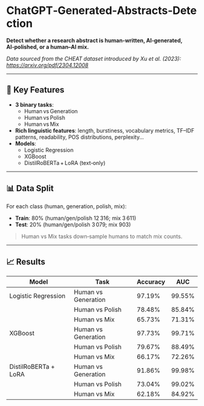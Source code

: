 # ChatGPT‑Generated‑Abstracts‑Detection

**Detect whether a research abstract is human‑written, AI‑generated, AI‑polished, or a human–AI mix.**

_Data sourced from the CHEAT dataset introduced by Xu et al. (2023): https://arxiv.org/pdf/2304.12008_

---

## 🔑 Key Features

- **3 binary tasks**:  
  - Human vs Generation  
  - Human vs Polish  
  - Human vs Mix  
- **Rich linguistic features**: length, burstiness, vocabulary metrics, TF–IDF patterns, readability, POS distributions, perplexity…  
- **Models**:  
  - Logistic Regression  
  - XGBoost  
  - DistilRoBERTa + LoRA (text‑only)

---

## 📊 Data Split

For each class (human, generation, polish, mix):  
- **Train**: 80% (human/gen/polish 12 316; mix 3 611)  
- **Test**: 20% (human/gen/polish 3 079; mix 903)  

> Human vs Mix tasks down‑sample humans to match mix counts.

---

## 📈 Results

| Model                    | Task                 | Accuracy | AUC    |
|--------------------------|----------------------|----------|--------|
| Logistic Regression      | Human vs Generation  | 97.19%   | 99.55% |
|                          | Human vs Polish      | 78.48%   | 85.84% |
|                          | Human vs Mix         | 65.73%   | 71.31% |
| XGBoost                  | Human vs Generation  | 97.73%   | 99.71% |
|                          | Human vs Polish      | 79.67%   | 88.49% |
|                          | Human vs Mix         | 66.17%   | 72.26% |
| DistilRoBERTa + LoRA     | Human vs Generation  | 91.86%   | 99.98% |
|                          | Human vs Polish      | 73.04%   | 99.02% |
|                          | Human vs Mix         | 62.18%   | 84.92% |
